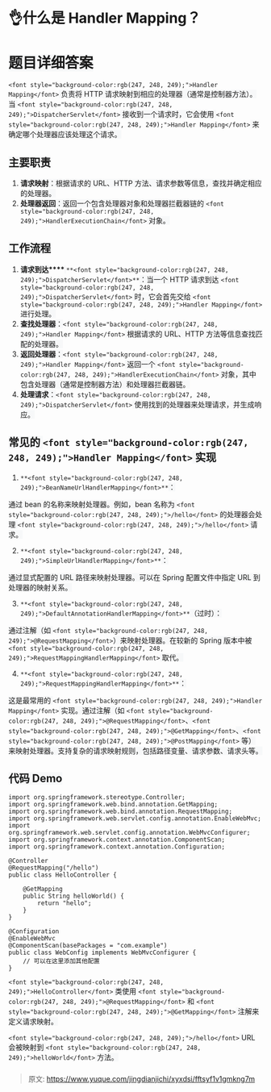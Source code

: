 # 👌什么是 Handler Mapping？

# <font style="background-color:rgb(247, 248, 249);">题目详细答案</font>
`<font style="background-color:rgb(247, 248, 249);">Handler Mapping</font>`<font style="background-color:rgb(247, 248, 249);"> 负责将 HTTP 请求映射到相应的处理器（通常是控制器方法）。当 </font>`<font style="background-color:rgb(247, 248, 249);">DispatcherServlet</font>`<font style="background-color:rgb(247, 248, 249);"> 接收到一个请求时，它会使用 </font>`<font style="background-color:rgb(247, 248, 249);">Handler Mapping</font>`<font style="background-color:rgb(247, 248, 249);"> 来确定哪个处理器应该处理这个请求。</font>

## <font style="background-color:rgb(247, 248, 249);">主要职责</font>
1. **<font style="background-color:rgb(247, 248, 249);">请求映射</font>**<font style="background-color:rgb(247, 248, 249);">：根据请求的 URL、HTTP 方法、请求参数等信息，查找并确定相应的处理器。</font>
2. **<font style="background-color:rgb(247, 248, 249);">处理器返回</font>**<font style="background-color:rgb(247, 248, 249);">：返回一个包含处理器对象和处理器拦截器链的</font><font style="background-color:rgb(247, 248, 249);"> </font>`<font style="background-color:rgb(247, 248, 249);">HandlerExecutionChain</font>`<font style="background-color:rgb(247, 248, 249);"> </font><font style="background-color:rgb(247, 248, 249);">对象。</font>

## <font style="background-color:rgb(247, 248, 249);">工作流程</font>
1. **<font style="background-color:rgb(247, 248, 249);">请求到达</font>****<font style="background-color:rgb(247, 248, 249);"> </font>**`**<font style="background-color:rgb(247, 248, 249);">DispatcherServlet</font>**`<font style="background-color:rgb(247, 248, 249);">：当一个 HTTP 请求到达</font><font style="background-color:rgb(247, 248, 249);"> </font>`<font style="background-color:rgb(247, 248, 249);">DispatcherServlet</font>`<font style="background-color:rgb(247, 248, 249);"> </font><font style="background-color:rgb(247, 248, 249);">时，它会首先交给</font><font style="background-color:rgb(247, 248, 249);"> </font>`<font style="background-color:rgb(247, 248, 249);">Handler Mapping</font>`<font style="background-color:rgb(247, 248, 249);"> </font><font style="background-color:rgb(247, 248, 249);">进行处理。</font>
2. **<font style="background-color:rgb(247, 248, 249);">查找处理器</font>**<font style="background-color:rgb(247, 248, 249);">：</font>`<font style="background-color:rgb(247, 248, 249);">Handler Mapping</font>`<font style="background-color:rgb(247, 248, 249);"> </font><font style="background-color:rgb(247, 248, 249);">根据请求的 URL、HTTP 方法等信息查找匹配的处理器。</font>
3. **<font style="background-color:rgb(247, 248, 249);">返回处理器</font>**<font style="background-color:rgb(247, 248, 249);">：</font>`<font style="background-color:rgb(247, 248, 249);">Handler Mapping</font>`<font style="background-color:rgb(247, 248, 249);"> </font><font style="background-color:rgb(247, 248, 249);">返回一个</font><font style="background-color:rgb(247, 248, 249);"> </font>`<font style="background-color:rgb(247, 248, 249);">HandlerExecutionChain</font>`<font style="background-color:rgb(247, 248, 249);"> </font><font style="background-color:rgb(247, 248, 249);">对象，其中包含处理器（通常是控制器方法）和处理器拦截器链。</font>
4. **<font style="background-color:rgb(247, 248, 249);">处理请求</font>**<font style="background-color:rgb(247, 248, 249);">：</font>`<font style="background-color:rgb(247, 248, 249);">DispatcherServlet</font>`<font style="background-color:rgb(247, 248, 249);"> </font><font style="background-color:rgb(247, 248, 249);">使用找到的处理器来处理请求，并生成响应。</font>

## <font style="background-color:rgb(247, 248, 249);">常见的 </font>`<font style="background-color:rgb(247, 248, 249);">Handler Mapping</font>`<font style="background-color:rgb(247, 248, 249);"> 实现</font>
1. `**<font style="background-color:rgb(247, 248, 249);">BeanNameUrlHandlerMapping</font>**`<font style="background-color:rgb(247, 248, 249);">：</font>

<font style="background-color:rgb(247, 248, 249);">通过 bean 的名称来映射处理器。例如，bean 名称为 </font>`<font style="background-color:rgb(247, 248, 249);">/hello</font>`<font style="background-color:rgb(247, 248, 249);"> 的处理器会处理 </font>`<font style="background-color:rgb(247, 248, 249);">/hello</font>`<font style="background-color:rgb(247, 248, 249);"> 请求。</font>

2. `**<font style="background-color:rgb(247, 248, 249);">SimpleUrlHandlerMapping</font>**`<font style="background-color:rgb(247, 248, 249);">：</font>

<font style="background-color:rgb(247, 248, 249);">通过显式配置的 URL 路径来映射处理器。可以在 Spring 配置文件中指定 URL 到处理器的映射关系。</font>

3. `**<font style="background-color:rgb(247, 248, 249);">DefaultAnnotationHandlerMapping</font>**`<font style="background-color:rgb(247, 248, 249);">（过时）：</font>

<font style="background-color:rgb(247, 248, 249);">通过注解（如 </font>`<font style="background-color:rgb(247, 248, 249);">@RequestMapping</font>`<font style="background-color:rgb(247, 248, 249);">）来映射处理器。在较新的 Spring 版本中被 </font>`<font style="background-color:rgb(247, 248, 249);">RequestMappingHandlerMapping</font>`<font style="background-color:rgb(247, 248, 249);"> 取代。</font>

4. `**<font style="background-color:rgb(247, 248, 249);">RequestMappingHandlerMapping</font>**`<font style="background-color:rgb(247, 248, 249);">：</font>

<font style="background-color:rgb(247, 248, 249);">这是最常用的 </font>`<font style="background-color:rgb(247, 248, 249);">Handler Mapping</font>`<font style="background-color:rgb(247, 248, 249);"> 实现。通过注解（如 </font>`<font style="background-color:rgb(247, 248, 249);">@RequestMapping</font>`<font style="background-color:rgb(247, 248, 249);">、</font>`<font style="background-color:rgb(247, 248, 249);">@GetMapping</font>`<font style="background-color:rgb(247, 248, 249);">、</font>`<font style="background-color:rgb(247, 248, 249);">@PostMapping</font>`<font style="background-color:rgb(247, 248, 249);"> 等）来映射处理器。支持复杂的请求映射规则，包括路径变量、请求参数、请求头等。</font>

## <font style="background-color:rgb(247, 248, 249);">代码 Demo</font>
```plain
import org.springframework.stereotype.Controller;
import org.springframework.web.bind.annotation.GetMapping;
import org.springframework.web.bind.annotation.RequestMapping;
import org.springframework.web.servlet.config.annotation.EnableWebMvc;
import org.springframework.web.servlet.config.annotation.WebMvcConfigurer;
import org.springframework.context.annotation.ComponentScan;
import org.springframework.context.annotation.Configuration;

@Controller
@RequestMapping("/hello")
public class HelloController {

    @GetMapping
    public String helloWorld() {
        return "hello";
    }
}

@Configuration
@EnableWebMvc
@ComponentScan(basePackages = "com.example")
public class WebConfig implements WebMvcConfigurer {
    // 可以在这里添加其他配置
}
```

`<font style="background-color:rgb(247, 248, 249);">HelloController</font>`<font style="background-color:rgb(247, 248, 249);"> 类使用 </font>`<font style="background-color:rgb(247, 248, 249);">@RequestMapping</font>`<font style="background-color:rgb(247, 248, 249);"> 和 </font>`<font style="background-color:rgb(247, 248, 249);">@GetMapping</font>`<font style="background-color:rgb(247, 248, 249);"> 注解来定义请求映射。</font>

`<font style="background-color:rgb(247, 248, 249);">/hello</font>`<font style="background-color:rgb(247, 248, 249);"> URL 会被映射到 </font>`<font style="background-color:rgb(247, 248, 249);">helloWorld</font>`<font style="background-color:rgb(247, 248, 249);"> 方法。</font>

### 


> 原文: <https://www.yuque.com/jingdianjichi/xyxdsi/fftsyf1v1gmkng7m>
